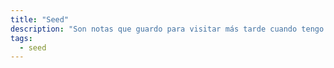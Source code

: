 ```yaml
---
title: "Seed"
description: "Son notas que guardo para visitar más tarde cuando tengo tiempo. Suelen estar basadas en libros, artículos o videos. Son las semillas que forman la base de otras ideas"
tags:
  - seed
---
```

